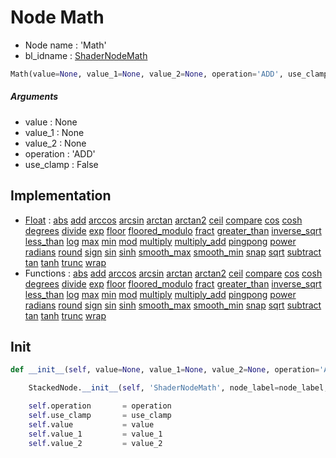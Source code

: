 # Node Math

- Node name : 'Math'
- bl_idname : [ShaderNodeMath](https://docs.blender.org/api/current/bpy.types.ShaderNodeMath.html)


``` python
Math(value=None, value_1=None, value_2=None, operation='ADD', use_clamp=False, node_label=None, node_color=None)
```
##### Arguments

- value : None
- value_1 : None
- value_2 : None
- operation : 'ADD'
- use_clamp : False

## Implementation

- [Float](/docs/Shader/Float.md) : [abs](/docs/Shader/Float.md#abs) [add](/docs/Shader/Float.md#add) [arccos](/docs/Shader/Float.md#arccos) [arcsin](/docs/Shader/Float.md#arcsin) [arctan](/docs/Shader/Float.md#arctan) [arctan2](/docs/Shader/Float.md#arctan2) [ceil](/docs/Shader/Float.md#ceil) [compare](/docs/Shader/Float.md#compare) [cos](/docs/Shader/Float.md#cos) [cosh](/docs/Shader/Float.md#cosh) [degrees](/docs/Shader/Float.md#degrees) [divide](/docs/Shader/Float.md#divide) [exp](/docs/Shader/Float.md#exp) [floor](/docs/Shader/Float.md#floor) [floored_modulo](/docs/Shader/Float.md#floored_modulo) [fract](/docs/Shader/Float.md#fract) [greater_than](/docs/Shader/Float.md#greater_than) [inverse_sqrt](/docs/Shader/Float.md#inverse_sqrt) [less_than](/docs/Shader/Float.md#less_than) [log](/docs/Shader/Float.md#log) [max](/docs/Shader/Float.md#max) [min](/docs/Shader/Float.md#min) [mod](/docs/Shader/Float.md#mod) [multiply](/docs/Shader/Float.md#multiply) [multiply_add](/docs/Shader/Float.md#multiply_add) [pingpong](/docs/Shader/Float.md#pingpong) [power](/docs/Shader/Float.md#power) [radians](/docs/Shader/Float.md#radians) [round](/docs/Shader/Float.md#round) [sign](/docs/Shader/Float.md#sign) [sin](/docs/Shader/Float.md#sin) [sinh](/docs/Shader/Float.md#sinh) [smooth_max](/docs/Shader/Float.md#smooth_max) [smooth_min](/docs/Shader/Float.md#smooth_min) [snap](/docs/Shader/Float.md#snap) [sqrt](/docs/Shader/Float.md#sqrt) [subtract](/docs/Shader/Float.md#subtract) [tan](/docs/Shader/Float.md#tan) [tanh](/docs/Shader/Float.md#tanh) [trunc](/docs/Shader/Float.md#trunc) [wrap](/docs/Shader/Float.md#wrap)
- Functions : [abs](/docs/Shader/ShaderTree.md#abs) [add](/docs/Shader/ShaderTree.md#add) [arccos](/docs/Shader/ShaderTree.md#arccos) [arcsin](/docs/Shader/ShaderTree.md#arcsin) [arctan](/docs/Shader/ShaderTree.md#arctan) [arctan2](/docs/Shader/ShaderTree.md#arctan2) [ceil](/docs/Shader/ShaderTree.md#ceil) [compare](/docs/Shader/ShaderTree.md#compare) [cos](/docs/Shader/ShaderTree.md#cos) [cosh](/docs/Shader/ShaderTree.md#cosh) [degrees](/docs/Shader/ShaderTree.md#degrees) [divide](/docs/Shader/ShaderTree.md#divide) [exp](/docs/Shader/ShaderTree.md#exp) [floor](/docs/Shader/ShaderTree.md#floor) [floored_modulo](/docs/Shader/ShaderTree.md#floored_modulo) [fract](/docs/Shader/ShaderTree.md#fract) [greater_than](/docs/Shader/ShaderTree.md#greater_than) [inverse_sqrt](/docs/Shader/ShaderTree.md#inverse_sqrt) [less_than](/docs/Shader/ShaderTree.md#less_than) [log](/docs/Shader/ShaderTree.md#log) [max](/docs/Shader/ShaderTree.md#max) [min](/docs/Shader/ShaderTree.md#min) [mod](/docs/Shader/ShaderTree.md#mod) [multiply](/docs/Shader/ShaderTree.md#multiply) [multiply_add](/docs/Shader/ShaderTree.md#multiply_add) [pingpong](/docs/Shader/ShaderTree.md#pingpong) [power](/docs/Shader/ShaderTree.md#power) [radians](/docs/Shader/ShaderTree.md#radians) [round](/docs/Shader/ShaderTree.md#round) [sign](/docs/Shader/ShaderTree.md#sign) [sin](/docs/Shader/ShaderTree.md#sin) [sinh](/docs/Shader/ShaderTree.md#sinh) [smooth_max](/docs/Shader/ShaderTree.md#smooth_max) [smooth_min](/docs/Shader/ShaderTree.md#smooth_min) [snap](/docs/Shader/ShaderTree.md#snap) [sqrt](/docs/Shader/ShaderTree.md#sqrt) [subtract](/docs/Shader/ShaderTree.md#subtract) [tan](/docs/Shader/ShaderTree.md#tan) [tanh](/docs/Shader/ShaderTree.md#tanh) [trunc](/docs/Shader/ShaderTree.md#trunc) [wrap](/docs/Shader/ShaderTree.md#wrap)

## Init

``` python
def __init__(self, value=None, value_1=None, value_2=None, operation='ADD', use_clamp=False, node_label=None, node_color=None):

    StackedNode.__init__(self, 'ShaderNodeMath', node_label=node_label, node_color=node_color)

    self.operation       = operation
    self.use_clamp       = use_clamp
    self.value           = value
    self.value_1         = value_1
    self.value_2         = value_2
```
